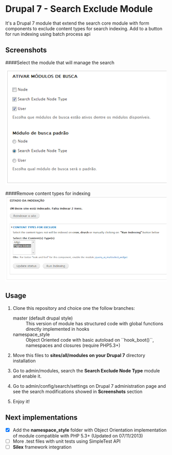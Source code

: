 Drupal 7 - Search Exclude Module
==============

It's a Drupal 7 module that extend the search core module with form components to exclude content types for search indexing. Add to a button for run indexing using batch process api

Screenshots
-----------

####Select the module that will manage the search

![Module Search Default](https://github.com/mfdeveloper/search_exclude/raw/master/images/search_exclude_default_module.png)

####Remove content types for indexing
![Content Types to exclude](https://github.com/mfdeveloper/search_exclude/raw/master/images/search_exclude_content_types.png)

Usage
-----

1.  Clone this repository and choice one the follow branches:
    
     <dl>
       <dt>master (default drupal style)</dt>
       <dd>This version of module has structured code with global functions directly implemented in hooks</dd>
       <dt>namespace_style</dt>
       <dd>Object Oriented code with basic autoload on ``hook_boot()``, namespaces and closures (require PHP5.3+)</dd>
     </dl>

2.  Move this files to **sites/all/modules on your Drupal 7** directory installation
2.  Go to admin/modules, search the **Search Exclude Node Type** module and enable it.
3.  Go to admin/config/search/settings on Drupal 7 administration page and see the search modifications showed in **Screenshots** section
4.  Enjoy it!
 

Next implementations
--------------------

- [X] Add the **namespace_style** folder with Object Orientation implementation of module compatible with PHP 5.3+ (Updated on 07/11/2013)
- [ ] More .test files with unit tests using SimpleTest API
- [ ] **Silex** framework integration

